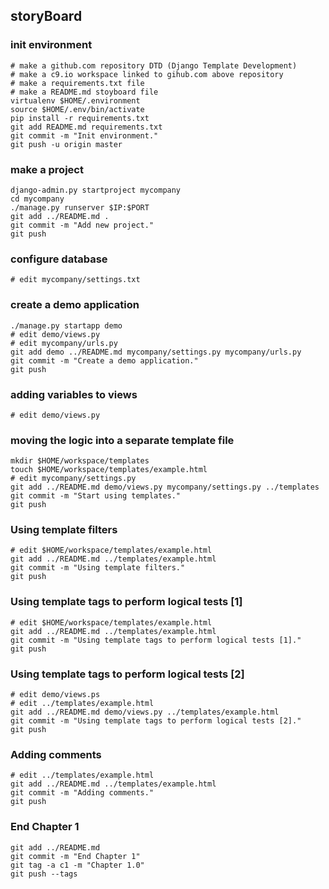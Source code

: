 
## storyBoard

### init environment

    # make a github.com repository DTD (Django Template Development)
    # make a c9.io workspace linked to gihub.com above repository
    # make a requirements.txt file
    # make a README.md stoyboard file
    virtualenv $HOME/.environment
    source $HOME/.env/bin/activate
    pip install -r requirements.txt
    git add README.md requirements.txt
    git commit -m "Init environment."
    git push -u origin master

### make a project

    django-admin.py startproject mycompany
    cd mycompany
    ./manage.py runserver $IP:$PORT
    git add ../README.md .
    git commit -m "Add new project."
    git push

### configure database

    # edit mycompany/settings.txt
    
### create a demo application

    ./manage.py startapp demo
    # edit demo/views.py
    # edit mycompany/urls.py
    git add demo ../README.md mycompany/settings.py mycompany/urls.py
    git commit -m "Create a demo application."
    git push

### adding variables to views

    # edit demo/views.py

### moving the logic into a separate template file

    mkdir $HOME/workspace/templates
    touch $HOME/workspace/templates/example.html
    # edit mycompany/settings.py
    git add ../README.md demo/views.py mycompany/settings.py ../templates
    git commit -m "Start using templates."
    git push

### Using template filters

    # edit $HOME/workspace/templates/example.html
    git add ../README.md ../templates/example.html 
    git commit -m "Using template filters."
    git push

### Using template tags to perform logical tests [1]

    # edit $HOME/workspace/templates/example.html
    git add ../README.md ../templates/example.html 
    git commit -m "Using template tags to perform logical tests [1]."
    git push

### Using template tags to perform logical tests [2]

    # edit demo/views.ps
    # edit ../templates/example.html
    git add ../README.md demo/views.py ../templates/example.html
    git commit -m "Using template tags to perform logical tests [2]."
    git push

### Adding comments

    # edit ../templates/example.html
    git add ../README.md ../templates/example.html
    git commit -m "Adding comments."
    git push

### End Chapter 1

    git add ../README.md
    git commit -m "End Chapter 1"
    git tag -a c1 -m "Chapter 1.0"
    git push --tags
